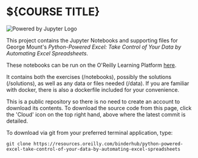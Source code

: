 # ${COURSE TITLE}

![Powered by Jupyter Logo](https://cdn.oreillystatic.com/images/icons/powered_by_jupyter.png)

This project contains the Jupyter Notebooks and supporting files for George Mount's _Python-Powered Excel: Take Control of Your Data by Automating Excel Spreadsheets_.

These notebooks can be run on the O'Reilly Learning Platform [here](https://learning.oreilly.com/jupyter-notebooks/~/${NOTEBOOK_FPID}).

It contains both the exercises (/notebooks), possibly the solutions (/solutions), as well as any data or files needed (/data). If you are familiar with docker, there is also a dockerfile included for your convenience.

This is a public repository so there is no need to create an account to download its contents. To download the source code from this page, click the 'Cloud' icon on the top right hand, above where the latest commit is detailed.

To download via git from your preferred terminal application, type:

```git clone https://resources.oreilly.com/binderhub/python-powered-excel-take-control-of-your-data-by-automating-excel-spreadsheets```
